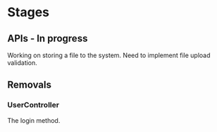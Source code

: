 # Stages
## APIs - In progress
Working on storing a file to the system.
Need to implement file upload validation.

## Removals

### UserController
The login method.